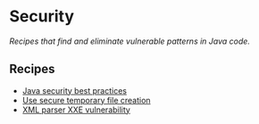 # Security

_Recipes that find and eliminate vulnerable patterns in Java code._

## Recipes

* [Java security best practices](https://docs.openrewrite.org/reference/recipes/java/security/javasecuritybestpractices)
* [Use secure temporary file creation](https://docs.openrewrite.org/reference/recipes/java/security/securetempfilecreation)
* [XML parser XXE vulnerability](https://docs.openrewrite.org/reference/recipes/java/security/xmlparserxxevulnerability)

